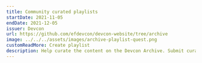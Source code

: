 ```yaml
---
title: Community curated playlists
startDate: 2021-11-05
endDate: 2021-12-05
issuer: Devcon
url: https://github.com/efdevcon/devcon-website/tree/archive
image: ../../../assets/images/archive-playlist-quest.png
customReadMore: Create playlist
description: Help curate the content on the Devcon Archive. Submit curated playlists that provide insight into a core subject area or craft a discernable narrative. Receive a POAP if your playlist is included into the Archive.
---
```

